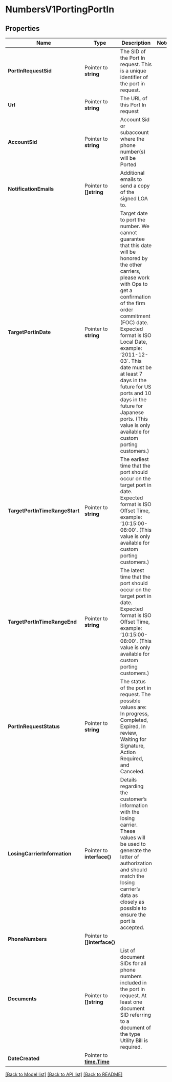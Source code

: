 # NumbersV1PortingPortIn

## Properties

Name | Type | Description | Notes
------------ | ------------- | ------------- | -------------
**PortInRequestSid** | Pointer to **string** | The SID of the Port In request. This is a unique identifier of the port in request. |
**Url** | Pointer to **string** | The URL of this Port In request |
**AccountSid** | Pointer to **string** | Account Sid or subaccount where the phone number(s) will be Ported |
**NotificationEmails** | Pointer to **[]string** | Additional emails to send a copy of the signed LOA to. |
**TargetPortInDate** | Pointer to **string** | Target date to port the number. We cannot guarantee that this date will be honored by the other carriers, please work with Ops to get a confirmation of the firm order commitment (FOC) date. Expected format is ISO Local Date, example: ‘2011-12-03`. This date must be at least 7 days in the future for US ports and 10 days in the future for Japanese ports. (This value is only available for custom porting customers.) |
**TargetPortInTimeRangeStart** | Pointer to **string** | The earliest time that the port should occur on the target port in date. Expected format is ISO Offset Time, example: ‘10:15:00-08:00'. (This value is only available for custom porting customers.) |
**TargetPortInTimeRangeEnd** | Pointer to **string** | The latest time that the port should occur on the target port in date. Expected format is ISO Offset Time, example: ‘10:15:00-08:00'.  (This value is only available for custom porting customers.) |
**PortInRequestStatus** | Pointer to **string** | The status of the port in request. The possible values are: In progress, Completed, Expired, In review, Waiting for Signature, Action Required, and Canceled. |
**LosingCarrierInformation** | Pointer to **interface{}** | Details regarding the customer’s information with the losing carrier. These values will be used to generate the letter of authorization and should match the losing carrier’s data as closely as possible to ensure the port is accepted. |
**PhoneNumbers** | Pointer to **[]interface{}** |  |
**Documents** | Pointer to **[]string** | List of document SIDs for all phone numbers included in the port in request. At least one document SID referring to a document of the type Utility Bill is required. |
**DateCreated** | Pointer to [**time.Time**](time.Time.md) |  |

[[Back to Model list]](../README.md#documentation-for-models) [[Back to API list]](../README.md#documentation-for-api-endpoints) [[Back to README]](../README.md)


